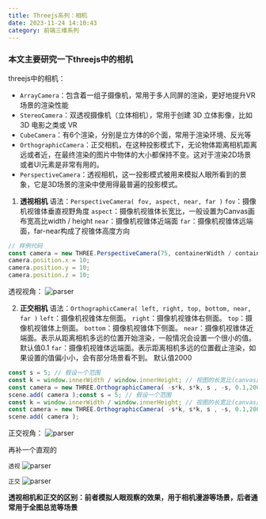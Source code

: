```yaml
---
title: Threejs系列：相机
date: 2023-11-24 14:10:43
category: 前端三维系列
---
```


### 本文主要研究一下threejs中的相机

threejs中的相机：
- `ArrayCamera`：包含着一组子摄像机，常用于多人同屏的渲染，更好地提升VR场景的渲染性能
- `StereoCamera`：双透视摄像机（立体相机），常用于创建 3D 立体影像，比如 3D 电影之类或 VR
- `CubeCamera`：有6个渲染，分别是立方体的6个面，常用于渲染环境、反光等
- `OrthographicCamera`：正交相机，在这种投影模式下，无论物体距离相机距离远或者近，在最终渲染的图片中物体的大小都保持不变。这对于渲染2D场景或者UI元素是非常有用的。
- `PerspectiveCamera`：透视相机，这一投影模式被用来模拟人眼所看到的景象，它是3D场景的渲染中使用得最普遍的投影模式。


1. **透视相机**
语法：`PerspectiveCamera( fov, aspect, near, far )`
`fov`：摄像机视锥体垂直视野角度
`aspect`：摄像机视锥体长宽比，一般设置为Canvas画布宽高比width / height
`near`：摄像机视锥体近端面
`far`：摄像机视锥体远端面，far-near构成了视锥体高度方向
```javascript
// 样例代码
const camera = new THREE.PerspectiveCamera(75, containerWidth / containerHeight, 0.1, 1000);
camera.position.x = 10;
camera.position.y = 10;
camera.position.z = 10;
```
透视视角：
<img src="/img/threejs_camera_透视.png" alt="parser">

2. **正交相机**
语法：`OrthographicCamera( left, right, top, bottom, near, far )`
`left`：摄像机视锥体左侧面。
`right`：摄像机视锥体右侧面。
`top`：摄像机视锥体上侧面。
`bottom`：摄像机视锥体下侧面。
`near`：摄像机视锥体近端面。表示从距离相机多远的位置开始渲染，一般情况会设置一个很小的值。 默认值0.1
`far`：摄像机视锥体远端面。表示距离相机多远的位置截止渲染，如果设置的值偏小小，会有部分场景看不到。 默认值2000

```javascript
const s = 5; // 假设一个范围
const k = window.innerWidth / window.innerHeight; // 视图的长宽比(canvas画布的长宽比)
const camera = new THREE.OrthographicCamera( -s*k, s*k, s , -s, 0.1,2000)
scene.add( camera );const s = 5; // 假设一个范围
const k = window.innerWidth / window.innerHeight; // 视图的长宽比(canvas画布的长宽比)
const camera = new THREE.OrthographicCamera( -s*k, s*k, s , -s, 0.1,2000)
scene.add( camera );
```
正交视角：
<img src="/img/threejs_camera_正交.png" alt="parser">

再补一个直观的

`透视`
<img src="/img/threejs_camera2.png" alt="parser">

`正交`
<img src="/img/threejs_camera1.png" alt="parser">


**透视相机和正交的区别：前者模拟人眼观察的效果，用于相机漫游等场景，后者通常用于全图总览等场景**

<!-- 相机观察点：lookAt() -->